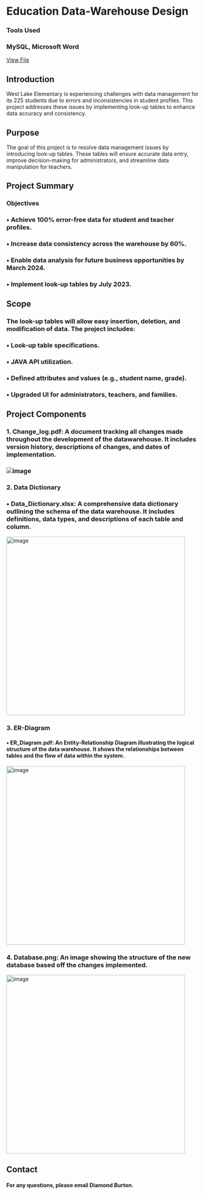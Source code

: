# Education Data-Warehouse Design
### Tools Used
### MySQL, Microsoft Word 

[View File](https://github.com/dkaybee2022/Data-Warehouse-Design/blob/main/UPDATED_729_Data%20Warehouse_%20Project.pdf)

## Introduction
West Lake Elementary is experiencing challenges with data management for its 225 students due to errors and inconsistencies in student profiles. This project addresses these issues by implementing look-up tables to enhance data accuracy and consistency.

## Purpose
The goal of this project is to resolve data management issues by introducing look-up tables. These tables will ensure accurate data entry, improve decision-making for administrators, and streamline data manipulation for teachers.

## Project Summary

### Objectives

###	•	Achieve 100% error-free data for student and teacher profiles.
###	•	Increase data consistency across the warehouse by 60%.
###	•	Enable data analysis for future business opportunities by March 2024.
###	•	Implement look-up tables by July 2023.

## Scope

### The look-up tables will allow easy insertion, deletion, and modification of data. The project includes:

###	•	Look-up table specifications.
###	•	JAVA API utilization.
###	•	Defined attributes and values (e.g., student name, grade).
###	•	Upgraded UI for administrators, teachers, and families.
 
## Project Components

### 1. Change_log.pdf: A document tracking all changes made throughout the development of the datawarehouse. It includes version history, descriptions of changes, and dates of implementation. 

### ![image](https://github.com/dkaybee2022/Data-Warehouse-Design/assets/147632964/f03ef96b-5dc6-4474-a594-60cd15aa9795)
### 2. Data Dictionary

###	•	Data_Dictionary.xlsx: A comprehensive data dictionary outlining the schema of the data warehouse. It includes definitions, data types, and descriptions of each table and column.

<img width="468" alt="image" src="https://github.com/dkaybee2022/Data-Warehouse-Design/assets/147632964/f96cf513-ad99-450f-a576-dec576f311fb">


### 3. ER-Diagram

####	•	ER_Diagram.pdf: An Entity-Relationship Diagram illustrating the logical structure of the data warehouse. It shows the relationships between tables and the flow of data within the system.

<img width="468" alt="image" src="https://github.com/dkaybee2022/Data-Warehouse-Design/assets/147632964/c9c5486e-eb26-459c-8198-04d2cf420f8d">

### 4. Database.png: An image showing the structure of the new database based off the changes implemented. 
<img width="468" alt="image" src="https://github.com/dkaybee2022/Data-Warehouse-Design/assets/147632964/c6032241-4944-4cd0-8547-5f9856e4a286">

## Contact

#### For any questions, please email Diamond Burton.


